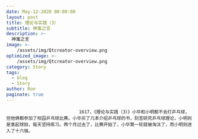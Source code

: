 ```yaml
---
date: May-12-2020 00:00:00
layout: post
title: 理论与实践（3）
subtitle: 神寓之言
description: >-
  神寓之言
image: >-
    /assets/img/Qtcreator-overview.png
optimized_image: >-
    /assets/img/Qtcreator-overview.png
category: Story
tags:
  - blog
  - Story
author: Ron
paginate: true
---
```


							　　1617，《理论与实践（3）》小华和小明都不会打乒乓球，但他俩都参加了校园乒乓球比赛。小华买了几本介绍乒乓球的书，刻苦研究乒乓球理论，小明则是拿起球拍，每天坚持练习。两个月过去了，比赛开始了，小华第一轮就被淘汰了，而小明则进入了十六强。
							
							
						